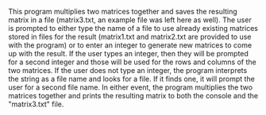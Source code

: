 This program multiplies two matrices together and saves the resulting matrix in a file (matrix3.txt, an example file was left here as well).
The user is prompted to either type the name of a file to use already existing matrices stored in files for the result (matrix1.txt and matrix2.txt are provided to use with the program) or to enter an integer to generate new matrices to come up with the result.
If the user types an integer, then they will be prompted for a second integer and those will be used for the rows and columns of the two matrices.
If the user does not type an integer, the program interprets the string as a file name and looks for a file. If it finds one, it will prompt the user for a second file name.
In either event, the program multiplies the two matrices together and prints the resulting matrix to both the console and the "matrix3.txt" file.